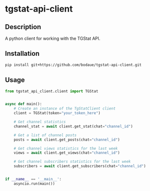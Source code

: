 # tgstat-api-client

## Description

A python client for working with the TGStat API.

## Installation

```Bash
pip install git+https://github.com/bodaue/tgstat-api-client.git
```

## Usage

```Python
from tgstat_api_client.client import TGStat


async def main():
    # Create an instance of the TgStatClient client
    client = TGStat(token="your_token_here")

    # Get channel statistics
    channel_stat = await client.get_stat(chat="channel_id")

    # Get a list of channel posts
    posts = await client.get_posts(chat="channel_id")

    # Get channel views statistics for the last week
    views = await client.get_views(chat="channel_id")

    # Get channel subscribers statistics for the last week
    subscribers = await client.get_subscribers(chat="channel_id")


if __name__ == '__main__':
    asyncio.run(main())
```